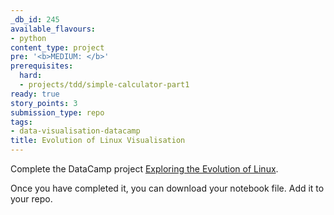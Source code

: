 ```yaml
---
_db_id: 245
available_flavours:
- python
content_type: project
pre: '<b>MEDIUM: </b>'
prerequisites:
  hard:
  - projects/tdd/simple-calculator-part1
ready: true
story_points: 3
submission_type: repo
tags:
- data-visualisation-datacamp
title: Evolution of Linux Visualisation
---
```


Complete the DataCamp project
[Exploring the Evolution of Linux](https://www.datacamp.com/projects/111).

Once you have completed it, you can download your notebook file. Add it to your repo.